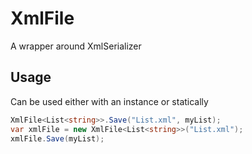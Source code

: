 # XmlFile

A wrapper around XmlSerializer

## Usage

Can be used either with an instance or statically

```cs
XmlFile<List<string>>.Save("List.xml", myList);
var xmlFile = new XmlFile<List<string>>("List.xml");
xmlFile.Save(myList);
```
